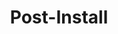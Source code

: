---
categories: ["Masterstroke"]
tags: ["docs"] 
title: "Post-Install"
linkTitle: "Post-Install"
weight: 4
description: >
  Steps that need to be completed after installing Masterstroke.
---